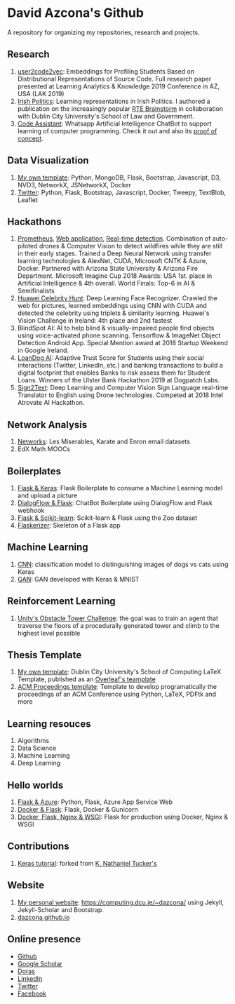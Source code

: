 # David Azcona's Github

A repository for organizing my repositories, research and projects.

## Research

1. [user2code2vec](https://github.com/dazcona/user2code2vec): Embeddings for Profiling Students Based on Distributional Representations of Source Code. Full research paper presented at Learning Analytics & Knowledge 2019 Conference in AZ, USA (LAK 2019)
2. [Irish Politics](https://github.com/dazcona/representation-learning): Learning representations in Irish Politics. I authored a publication on the increasingly popular [RTÉ Brainstorm](https://www.rte.ie/eile/brainstorm/2018/0703/975980-heres-how-data-mining-can-offer-fresh-insights-on-irish-politics/) in collaboration with Dublin City University's School of Law and Government.
3. [Code Assistant](https://github.com/dazcona/code-assistant): Whatsapp Artificial Intelligence ChatBot to support learning of computer programming. Check it out and also its [proof of concept](https://github.com/dazcona/code-assistant-web).

## Data Visualization

1. [My own template](https://github.com/dazcona/viz): Python, MongoDB, Flask, Bootstrap, Javascript, D3, NVD3, NetworkX, JSNetworkX, Docker
2. [Twitter](https://github.com/dazcona/twitter): Python, Flask, Bootstrap, Javascript, Docker, Tweepy, TextBlob, Leaflet

## Hackathons

1. [Prometheus](https://github.com/santiagxf/prometheus), [Web application](https://github.com/dazcona/prometheus), [Real-time detection](https://github.com/dazcona/real-time-prometheus). Combination of auto-piloted drones & Computer Vision to detect wildfires while they are still in their early stages. Trained a Deep Neural Network using transfer learning technologies & AlexNet, CUDA, Microsoft CNTK & Azure, Docker. Partnered with Arizona State University & Arizona Fire Department. Microsoft Imagine Cup 2018 Awards: USA 1st. place in Artificial Intelligence & 4th overall. World Finals: Top-6 in AI & Semifinalists
2. [Huawei Celebrity Hunt](https://github.com/dazcona/insighters): Deep Learning Face Recognizer. Crawled the web for pictures, learned embeddings using CNN with CUDA and detected the celebrity using triplets & similarity learning. Huawei's Vision Challenge in Ireland: 4th place and 2nd fastest
3. BlindSpot AI: AI to help blind & visually-impaired people find objects using voice-activated phone scanning. Tensorflow & ImageNet Object Detection Android App. Special Mention award at 2018 Startup Weekend in Google Ireland.
4. [LoanDog AI](https://github.com/dazcona/loandog): Adaptive Trust Score for Students using their social interactions (Twitter, LinkedIn, etc.) and banking transactions to build a digital footprint that enables Banks to risk assess them for Student Loans. Winners of the Ulster Bank Hackathon 2019 at Dogpatch Labs.
5. [Sign2Text](https://github.com/dazcona/sign2text): Deep Learning and Computer Vision Sign Language real-time Translator to English using Drone technologies. Competed at 2018 Intel Atrovate AI Hackathon.

## Network Analysis

1. [Networks](https://github.com/dazcona/networks): Les Miserables, Karate and Enron email datasets
2. EdX Math MOOCs

## Boilerplates

1. [Flask & Keras](https://github.com/dazcona/flask): Flask Boilerplate to consume a Machine Learning model and upload a picture
2. [DialogFlow & Flask](https://github.com/dazcona/dialogflow): ChatBot Boilerplate using DialogFlow and Flask webhook
3. [Flask & Scikit-learn](https://github.com/dazcona/zoo): Scikit-learn & Flask using the Zoo dataset
4. [Flaskerizer](https://github.com/dazcona/flaskerizer): Skeleton of a Flask app

## Machine Learning

1. [CNN](https://github.com/dazcona/dogs-vs-cats): classification model to distinguishing images of dogs vs cats using Keras
2. [GAN](https://github.com/dazcona/gan): GAN developed with Keras & MNIST

## Reinforcement Learning

1. [Unity's Obstacle Tower Challenge](https://github.com/dazcona/obstacletower): the goal was to train an agent that traverse the floors of a procedurally generated tower and climb to the highest level possible

## Thesis Template

1. [My own template](https://github.com/dazcona/dcu-thesis-template): Dublin City University's School of Computing LaTeX Template, published as an [Overleaf's teamplate](https://www.overleaf.com/latex/templates/dublin-city-university-phd-thesis-template/swhkfpjmcrfh)
2. [ACM Proceedings template](https://github.com/dazcona/proceedings): Template to develop programatically the proceedings of an ACM Conference using Python, LaTeX, PDFtk and more

## Learning resouces

1. Algorithms
2. Data Science
3. Machine Learning
4. Deep Learning

## Hello worlds

1. [Flask & Azure](https://github.com/dazcona/hello-flask): Python, Flask, Azure App Service Web
2. [Docker & Flask](https://github.com/dazcona/hello-docker-flask): Flask, Docker & Gunicorn
3. [Docker, Flask, Nginx & WSGI](https://github.com/dazcona/hello-docker-flask-wsgi): Flask for production using Docker, Nginx & WSGI

## Contributions

1. [Keras tutorial](https://github.com/dazcona/tf-keras-tutorial): forked from [K. Nathaniel Tucker's](https://github.com/knathanieltucker/tf-keras-tutorial)

## Website

1. [My personal website](https://github.com/dazcona/website): <https://computing.dcu.ie/~dazcona/> using Jekyll, Jekyll-Scholar and Bootstrap.
2. [dazcona.github.io](https://github.com/dazcona/dazcona.github.io)

## Online presence

* [Github][github]
* [Google Scholar][gscholar]
* [Doras][doras]
* [LinkedIn][linkedin]
* [Twitter][twitter]
* [Facebook][fb]

[github]: http://github.com/dazcona
[gscholar]: https://scholar.google.com/citations?user=d26CpJEAAAAJ
[linkedin]: http://linkedin.com/in/davidazcona/
[doras]: http://doras.dcu.ie/view/people/Azcona,_David.html
[fb]: https://www.facebook.com/daviz.azcona
[twitter]: https://twitter.com/dazconap
